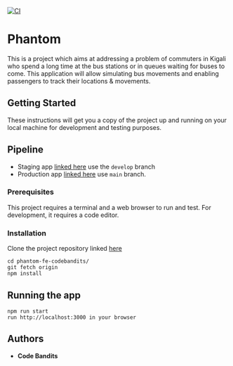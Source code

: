 [![CI](https://github.com/atlp-rwanda/phantom-fe-codebandits/actions/workflows/main.yml/badge.svg)](https://github.com/atlp-rwanda/phantom-fe-codebandits/actions/workflows/main.yml)
# Phantom

This is a project which aims at addressing a problem of commuters in Kigali who spend a long time at the bus stations or in queues waiting for buses to come. This application will allow simulating bus movements and enabling passengers to track their locations & movements.

## Getting Started

These instructions will get you a copy of the project up and running on your local machine for development and testing purposes.
## Pipeline
- Staging app [linked here](https://phantom-codebandits-staging.herokuapp.com/) use the `develop` branch
- Production app [linked here](https://phantom-codebandits-pro.herokuapp.com/) use `main` branch.

### Prerequisites

This project requires a terminal and a web browser to run and test. For development, it requires a code editor.

### Installation

Clone the project repository linked [here](https://github.com/atlp-rwanda/phantom-fe-codebandits)

```
cd phantom-fe-codebandits/
git fetch origin
npm install
```

## Running the app

```
npm run start
run http://localhost:3000 in your browser
```

## Authors

* **Code Bandits**
